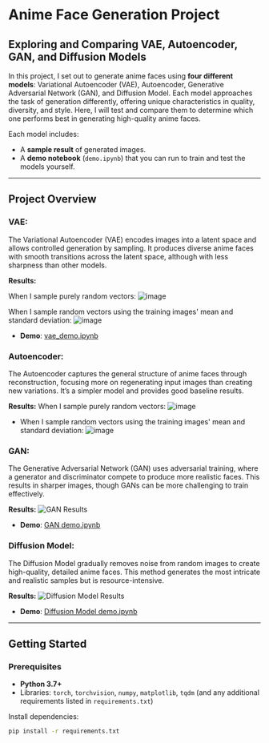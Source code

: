 # **Anime Face Generation Project**

## **Exploring and Comparing VAE, Autoencoder, GAN, and Diffusion Models**

In this project, I set out to generate anime faces using **four different models**: Variational Autoencoder (VAE), Autoencoder, Generative Adversarial Network (GAN), and Diffusion Model. Each model approaches the task of generation differently, offering unique characteristics in quality, diversity, and style. Here, I will test and compare them to determine which one performs best in generating high-quality anime faces.

Each model includes:
- A **sample result** of generated images.
- A **demo notebook** (`demo.ipynb`) that you can run to train and test the models yourself.

---

## Project Overview

### VAE:
The Variational Autoencoder (VAE) encodes images into a latent space and allows controlled generation by sampling. It produces diverse anime faces with smooth transitions across the latent space, although with less sharpness than other models.

**Results:**

When I sample purely random vectors:
![image](https://github.com/user-attachments/assets/4cdbe8e8-4893-460e-bb53-7b334e00c7f8)



When I sample random vectors using the training images' mean and standard deviation:
![image](https://github.com/user-attachments/assets/451cf30f-453e-43cb-a8a0-77dc8aa85a5a)




- **Demo**: [vae_demo.ipynb](./VAE/vae_demo.ipynb)

### Autoencoder:
The Autoencoder captures the general structure of anime faces through reconstruction, focusing more on regenerating input images than creating new variations. It’s a simpler model and provides good baseline results.

**Results:**
When I sample purely random vectors:
![image](https://github.com/user-attachments/assets/44c26af1-63ba-413b-ba34-75acbb91db93)


- When I sample random vectors using the training images' mean and standard deviation: 
![image](https://github.com/user-attachments/assets/e998dd49-e59f-4f6a-a8f1-81615682d82b)



### GAN:
The Generative Adversarial Network (GAN) uses adversarial training, where a generator and discriminator compete to produce more realistic faces. This results in sharper images, though GANs can be more challenging to train effectively.

**Results:**
![GAN Results](./results/gan_sample.png)

- **Demo**: [GAN demo.ipynb](./gan/demo.ipynb)

### Diffusion Model:
The Diffusion Model gradually removes noise from random images to create high-quality, detailed anime faces. This method generates the most intricate and realistic samples but is resource-intensive.

**Results:**
![Diffusion Model Results](./results/diffusion_sample.png)

- **Demo**: [Diffusion Model demo.ipynb](./diffusion/demo.ipynb)

---

## Getting Started

### Prerequisites
- **Python 3.7+**
- Libraries: `torch`, `torchvision`, `numpy`, `matplotlib`, `tqdm` (and any additional requirements listed in `requirements.txt`)

Install dependencies:
```bash
pip install -r requirements.txt
